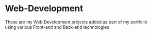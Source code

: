# Web-Development
These are my Web Development projects added as part of my portfolio using various Front-end and Back-end technologies
